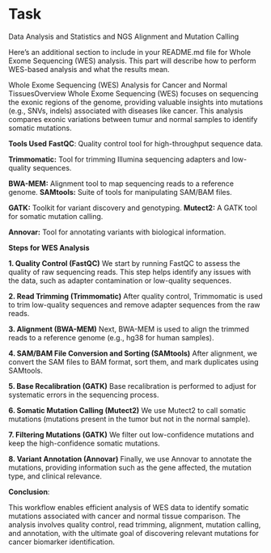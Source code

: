 # Task
Data Analysis and Statistics and NGS Alignment and Mutation Calling

Here’s an additional section to include in your README.md file for Whole Exome Sequencing (WES) analysis. This part will describe how to perform WES-based analysis and what the results mean.

Whole Exome Sequencing (WES) Analysis for Cancer and Normal TissuesOverview
Whole Exome Sequencing (WES) focuses on sequencing the exonic regions of the genome, providing valuable insights into mutations (e.g., SNVs, indels) associated with diseases like cancer. This analysis compares exonic variations between tumur and normal samples to identify somatic mutations.

**Tools Used**
**FastQC**: Quality control tool for high-throughput sequence data.

**Trimmomatic:** Tool for trimming Illumina sequencing adapters and low-quality sequences.

**BWA-MEM:** Alignment tool to map sequencing reads to a reference genome.
**SAMtools:** Suite of tools for manipulating SAM/BAM files.

**GATK:** Toolkit for variant discovery and genotyping.
**Mutect2:** A GATK tool for somatic mutation calling.

**Annovar:** Tool for annotating variants with biological information.

**Steps for WES Analysis**

**1. Quality Control (FastQC)**
We start by running FastQC to assess the quality of raw sequencing reads. This step helps identify any issues with the data, such as adapter contamination or low-quality sequences.

**2. Read Trimming (Trimmomatic)**
After quality control, Trimmomatic is used to trim low-quality sequences and remove adapter sequences from the raw reads.

**3. Alignment (BWA-MEM)**
Next, BWA-MEM is used to align the trimmed reads to a reference genome (e.g., hg38 for human samples).

**4. SAM/BAM File Conversion and Sorting (SAMtools)**
After alignment, we convert the SAM files to BAM format, sort them, and mark duplicates using SAMtools.

**5. Base Recalibration (GATK)**
Base recalibration is performed to adjust for systematic errors in the sequencing process.

**6. Somatic Mutation Calling (Mutect2)**
We use Mutect2 to call somatic mutations (mutations present in the tumor but not in the normal sample).

**7. Filtering Mutations (GATK)**
We filter out low-confidence mutations and keep the high-confidence somatic mutations.

**8. Variant Annotation (Annovar)**
Finally, we use Annovar to annotate the mutations, providing information such as the gene affected, the mutation type, and clinical relevance.

**Conclusion**:

This workflow enables efficient analysis of WES data to identify somatic mutations associated with cancer and normal tissue comparison. The analysis involves quality control, read trimming, alignment, mutation calling, and annotation, with the ultimate goal of discovering relevant mutations for cancer biomarker identification.
